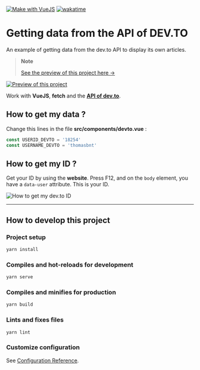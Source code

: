 [![Make with VueJS](https://img.shields.io/badge/-Make%20with%20Vue.js-4fc08d?style=for-the-badge&logo=vuedotjs&logoColor=white)](https://vuejs.org/)
[![wakatime](https://wakatime.com/badge/github/thomasbnt/thomasbnt_devto.svg?style=for-the-badge)](https://wakatime.com/badge/github/thomasbnt/thomasbnt_devto)

# Getting data from the API of DEV.TO

An example of getting data from the dev.to API to display its own articles.


> **Note**
>
> [See the preview of this project here →](https://thomasbntdevto.netlify.app/) 

[![Preview of this project](https://user-images.githubusercontent.com/14293805/181784516-faf7e76c-0215-42cc-9d1e-6efdcde30c67.png)](https://thomasbntdevto.netlify.app/)

Work with **VueJS**, **fetch** and the **[API of dev.to](https://developers.forem.com/api)**.

## How to get my data ? 

Change this lines in the file **src/components/devto.vue** :

```javascript
const USERID_DEVTO = '18254'
const USERNAME_DEVTO = 'thomasbnt'
```

## How to get my ID ?

Get your ID by using the **website**. Press F12, and on the `body` element,
you have a `data-user` attribute. This is your ID.

![How to get my dev.to ID](https://user-images.githubusercontent.com/14293805/181785438-3a7c74ee-63f8-40b0-9f25-836f72289275.png)

____
## How to develop this project
### Project setup
```bash
yarn install
```

### Compiles and hot-reloads for development
```bash
yarn serve
```

### Compiles and minifies for production
```bash
yarn build
```

### Lints and fixes files
```bash
yarn lint
```

### Customize configuration
See [Configuration Reference](https://cli.vuejs.org/config/).
